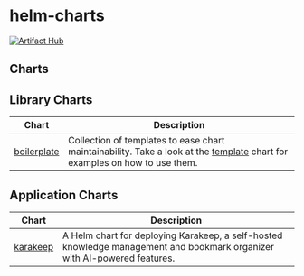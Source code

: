 # helm-charts

[![Artifact Hub](https://img.shields.io/endpoint?url=https://artifacthub.io/badge/repository/self-hosters-by-night)](https://artifacthub.io/packages/search?repo=self-hosters-by-night)

## Charts

## Library Charts

| Chart                                                                                               | Description                                                                                                         |
| --------------------------------------------------------------------------------------------------- | ------------------------------------------------------------------------------------------------------------------- |
| [boilerplate](https://github.com/self-hosters-by-night/helm-charts/tree/develop/charts/boilerplate) |  Collection of templates to ease chart maintainability. Take a look at the [template](https://github.com/self-hosters-by-night/helm-charts/tree/develop/charts/template) chart for examples on how to use them. |

## Application Charts

| Chart                                                                                         | Description                                                                                                              |
| --------------------------------------------------------------------------------------------- | ------------------------------------------------------------------------------------------------------------------------ |
| [karakeep](https://github.com/self-hosters-by-night/helm-charts/tree/develop/charts/karakeep) | A Helm chart for deploying Karakeep, a self-hosted knowledge management and bookmark organizer with AI-powered features. |
